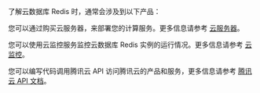 


了解云数据库 Redis 时，通常会涉及到以下产品：

您可以通过购买云服务器，来部署您的计算服务。更多信息请参考 [云服务器](https://intl.cloud.tencent.com/document/product/213)。

您可以使用云监控服务监控云数据库 Redis 实例的运行情况。更多信息请参考 [云监控](https://intl.cloud.tencent.com/document/product/248)。

您可以编写代码调用腾讯云 API 访问腾讯云的产品和服务，更多信息请参考 [腾讯云 API 文档](https://intl.cloud.tencent.com/document/api)。
